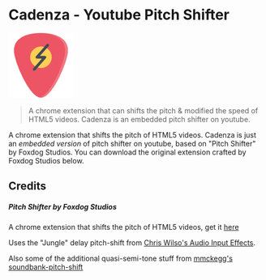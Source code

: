 # Cadenza - Youtube Pitch Shifter

![icon](icon-128.png)

> A chrome extension that can shifts the pitch & modified the speed of HTML5 videos. Cadenza is an embedded pitch shifter on youtube.

A chrome extension that shifts the pitch of HTML5 videos. Cadenza is just an *embedded version* of pitch shifter on youtube, based on "Pitch Shifter" by Foxdog Studios. You can download the original extension crafted by Foxdog Studios below.



## Credits

##### Pitch Shifter by Foxdog Studios

A chrome extension that shifts the pitch of HTML5 videos, get it
[here](https://chrome.google.com/webstore/detail/pitch-shifter-html5-video/mpmkclglcbkjchakihfpblainfncennj?hl=en)

Uses the "Jungle" delay pitch-shift from [Chris Wilso's Audio Input Effects](https://github.com/cwilso/Audio-Input-Effects).

Also some of the additional quasi-semi-tone stuff from [mmckegg's soundbank-pitch-shift](https://github.com/mmckegg/soundbank-pitch-shift)


